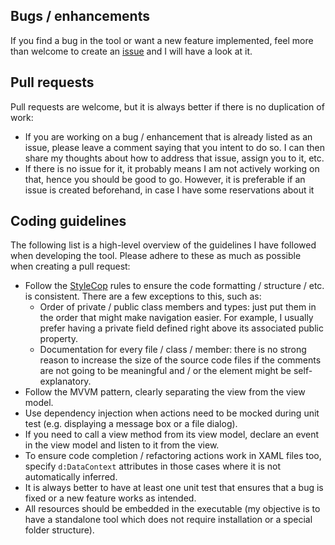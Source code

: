 Bugs / enhancements
-------------------

If you find a bug in the tool or want a new feature implemented, feel more than welcome
to create an [issue](https://github.com/fernandreu/office-ribbonx-editor/issues) and I will have a look at it.


Pull requests
-------------

Pull requests are welcome, but it is always better if there is no duplication of work:

- If you are working on a bug / enhancement that is already listed as an issue, please
  leave a comment saying that you intent to do so. I can then share my thoughts about
  how to address that issue, assign you to it, etc.
- If there is no issue for it, it probably means I am not actively working on that,
  hence you should be good to go. However, it is preferable if an issue is created
  beforehand, in case I have some reservations about it


Coding guidelines
-----------------

The following list is a high-level overview of the guidelines I have followed when
developing the tool. Please adhere to these as much as possible when creating a pull
request:

- Follow the [StyleCop](https://github.com/StyleCop/StyleCop) rules to ensure the
  code formatting / structure / etc. is consistent. There are a few exceptions to 
  this, such as:
    - Order of private / public class members and types: just put them in the order
	  that might make navigation easier. For example, I usually prefer having a 
	  private field defined right above its associated public property.
	- Documentation for every file / class / member: there is no strong reason to
	  increase the size of the source code files if the comments are not going
	  to be meaningful and / or the element might be self-explanatory.
- Follow the MVVM pattern, clearly separating the view from the view model.
- Use dependency injection when actions need to be mocked during unit test (e.g. 
  displaying a message box or a file dialog).
- If you need to call a view method from its view model, declare an event in the
  view model and listen to it from the view.
- To ensure code completion / refactoring actions work in XAML files too, specify
  `d:DataContext` attributes in those cases where it is not automatically inferred.
- It is always better to have at least one unit test that ensures that a bug is
  fixed or a new feature works as intended.
- All resources should be embedded in the executable (my objective is to have a
  standalone tool which does not require installation or a special folder structure).
